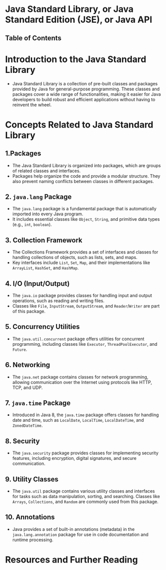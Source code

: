# Java Standard Library, or Java Standard Edition (JSE), or Java API

## Table of Contents

# Introduction to the Java Standard Library

- Java Standard Library is a collection of pre-built classes and packages provided by Java for general-purpose programming. These classes and packages cover a wide range of functionalities, making it easier for Java developers to build robust and efficient applications without having to reinvent the wheel.

# Concepts Related to Java Standard Library

## 1.Packages

- The Java Standard Library is organized into packages, which are groups of related classes and interfaces.
- Packages help organize the code and provide a modular structure. They also prevent naming conflicts between classes in different packages.

## 2. `java.lang` Package

- The `java.lang` package is a fundamental package that is automatically imported into every Java program.
- It includes essential classes like `Object`, `String`, and primitive data types (e.g., `int`, `boolean`).

## 3. Collection Framework

- The Collections Framework provides a set of interfaces and classes for handling collections of objects, such as lists, sets, and maps.
- Key interfaces include `List`, `Set`, `Map`, and their implementations like `ArrayList`, `HashSet`, and `HashMap`.

## 4. I/O (Input/Output)

- The `java.io` package provides classes for handling input and output operations, such as reading and writing files.
- Classes like `File`, `InputStream`, `OutputStream`, and `Reader`/`Writer` are part of this package.

## 5. Concurrency Utilities

- The `java.util.concurrent` package offers utilities for concurrent programming, including classes like `Executor`, `ThreadPoolExecutor`, and `Future`.

## 6. Networking

- The `java.net` package contains classes for network programming, allowing communication over the Internet using protocols like HTTP, TCP, and UDP.

## 7. `java.time` Package

- Introduced in Java 8, the `java.time` package offers classes for handling date and time, such as `LocalDate`, `LocalTime`, `LocalDateTime`, and `ZonedDateTime`.

## 8. Security

- The `java.security` package provides classes for implementing security features, including encryption, digital signatures, and secure communication.

## 9. Utility Classes

- The `java.util` package contains various utility classes and interfaces for tasks such as data manipulation, sorting, and searching. Classes like `Arrays`, `Collections`, and `Random` are commonly used from this package.

## 10. Annotations

- Java provides a set of built-in annotations (metadata) in the `java.lang.annotation` package for use in code documentation and runtime processing.

# Resources and Further Reading
